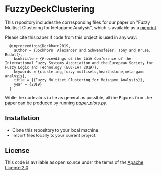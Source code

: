 # FuzzyDeckClustering

This repository includes the corresponding files for our paper on "Fuzzy Multiset Clustering for Metagame Analysis", which is available as a [preprint](http://www.is.ovgu.de/Team/Alexander+Dockhorn.html). 

Please cite this paper if code from this project is used in any way:
```
  @inproceedings{Dockhorn2019,
    author = {Dockhorn, Alexander and Schwensfeier, Tony and Kruse, Rudolf},
    booktitle = {Proceedings of the 2019 Conference of the International Fuzzy Systems Association and the European Society for Fuzzy Logic and Technology (EUSFLAT 2019)},
    keywords = {clustering,fuzzy multisets,hearthstone,meta-game analysis},
    title = {{Fuzzy Multiset Clustering for Metagame Analysis}},
    year = {2019}
  }
```

While the code aims to be as general as possible, all the Figures from the paper can be produced by running *paper_plots.py*.

## Installation

- Clone this repository to your local machine.
- Import files locally to your current project.

## License

This code is available as open source under the terms of the [Apache License 2.0](https://opensource.org/licenses/Apache-2.0).
